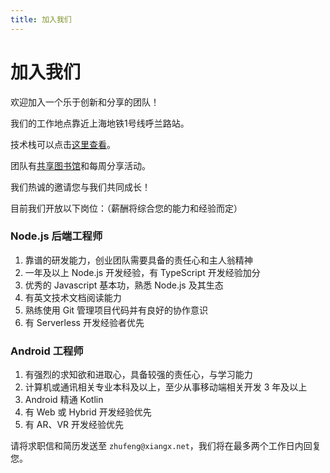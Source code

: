 ```yaml
---
title: 加入我们
---
```


# 加入我们

欢迎加入一个乐于创新和分享的团队！

我们的工作地点靠近上海地铁1号线呼兰路站。

技术栈可以点击[这里查看](/stack.html)。

团队有[共享图书馆](/books.html)和每周分享活动。

我们热诚的邀请您与我们共同成长！

目前我们开放以下岗位：（薪酬将综合您的能力和经验而定）

### Node.js 后端工程师

1. 靠谱的研发能力，创业团队需要具备的责任心和主人翁精神
2. 一年及以上 Node.js 开发经验，有 TypeScript 开发经验加分
3. 优秀的 Javascript 基本功，熟悉 Node.js 及其生态
4. 有英文技术文档阅读能力
5. 熟练使用 Git 管理项目代码并有良好的协作意识
6. 有 Serverless 开发经验者优先

### Android 工程师

1. 有强烈的求知欲和进取心，具备较强的责任心，与学习能力
2. 计算机或通讯相关专业本科及以上，至少从事移动端相关开发 3 年及以上
3. Android 精通 Kotlin
4. 有 Web 或 Hybrid 开发经验优先
5. 有 AR、VR 开发经验优先

请将求职信和简历发送至 `zhufeng@xiangx.net`，我们将在最多两个工作日内回复您。
